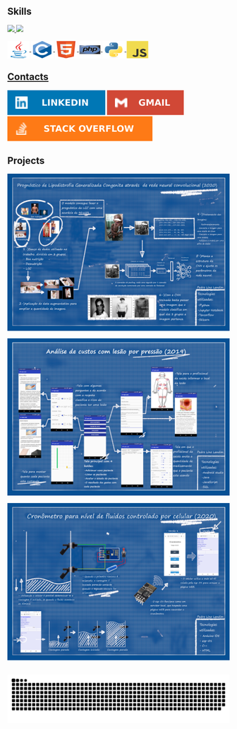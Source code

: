 <!-- Obrigada @rafaballerini!!!!!-->

## Skills
<div>
  <a href="https://github.com/pedrollandim">
  <img height="180em" src="https://github-readme-stats.vercel.app/api?username=pedrollandim&show_icons=true&theme=tokyonight&include_all_commits=true&count_private=true"/>
  <img height="180em" src="https://github-readme-stats.vercel.app/api/top-langs/?username=pedrollandim&layout=compact&langs_count=7&theme=tokyonight"/>
</div>
  
 
  
  <div style="display: inline_block"><br>
    <img align="center" height="40" width="50" src="https://github.com/pedrollandim/hello-world/blob/master/images/java-original.svg">
    <img align="center" height="40" width="50" src="https://github.com/pedrollandim/hello-world/blob/master/images/c-original.svg">
    <img align="center" height="40" width="50" src="https://github.com/pedrollandim/hello-world/blob/master/images/html5-original.svg">
    <img align="center" height="40" width="50" src="https://github.com/pedrollandim/hello-world/blob/master/images/php-original.svg">
    <img align="center" height="40" width="50" src="https://github.com/pedrollandim/hello-world/blob/master/images/python-original.svg">
    <img align="center" height="40" width="50" src="https://github.com/pedrollandim/hello-world/blob/master/images/javascript-original.svg">
    
</div>
 
  ## Contacts
   
  <div>
    <a href="www.linkedin.com/in/pedrollandim" target="_blank"><img src="https://github.com/pedrollandim/hello-world/blob/master/images/LinkedIn-0077B5.svg" target="_blank"></a>
  <a href="mailto:pedrolino.landim@gmail.com"><img src="https://github.com/pedrollandim/hello-world/blob/master/images/Gmail-D14836.svg" target="_blank"></a>
    <a href="https://pt.stackoverflow.com/users/253319/pedro-landim" target="_blank"><img src="https://github.com/pedrollandim/hello-world/blob/master/images/Stack_Overflow-FE7A16.svg" target="_blank"></a>
</div>
  


  
  
  ## Projects
 
  
  <a href="https://github.com/pedrollandim/Prognostico_de_LGC_atraves_de_CNN" target="_blank"><img src="https://github.com/pedrollandim/Prognostico_de_LGC_atraves_de_CNN/blob/main/Prognostico_de_LGC_atraves_de_CNN.png" target="_blank"></a>
  
 <a href="https://github.com/pedrollandim/analise_de_custos_com_lesao_por_pressao" target="_blank"><img src="https://github.com/pedrollandim/analise_de_custos_com_lesao_por_pressao/blob/main/analise_de_custos_com_lesao_por_pressao_esquematico.png" target="_blank"></a>

  
   <a href="https://github.com/pedrollandim/Cronometro_para_nivel_de_fluidos_controlado_por_celular" target="_blank"><img src="https://github.com/pedrollandim/Cronometro_para_nivel_de_fluidos_controlado_por_celular/blob/main/Cronometro_para_nivel_de_fluidos_controlado_por_celular.png" target="_blank"></a>
  <br>

 

  

  ##
  ![Snake animation](https://github.com/pedrollandim/pedrollandim/blob/output/github-contribution-grid-snake.svg)
  
     
<!--

<p align='center'>
  <a href="#"><img src="https://badges.pufler.dev/visits/pedrollandim/pedrollandim"></a>
</p>

 ![alt text](https://github.com/pedrollandim/analise_de_custos_com_lesao_por_pressao/blob/main/analise_de_custos_com_lesao_por_pressao_esquematico.png)
  
![alt text](https://github.com/pedrollandim/analise_de_custos_com_lesao_por_pressao/blob/main/analise_de_custos_com_lesao_por_pressao_esquematico.png)

 ![alt text](https://github.com/pedrollandim/hello-world/blob/master/images/1_McxDkKR7RPpNrtMp3trYQQ.jpeg)
https://github.com/pedrollandim/hello-world/blob/master/images/Sem%20t%C3%ADtulo.png
icon:

https://devicon.dev/

**pedrollandim/pedrollandim** is a ✨ _special_ ✨ repository because its `README.md` (this file) appears on your GitHub profile.

Here are some ideas to get you started:

- 🔭 I’m currently working on ...
- 🌱 I’m currently learning ...
- 👯 I’m looking to collaborate on ...
- 🤔 I’m looking for help with ...
- 💬 Ask me about ...
- 📫 How to reach me: ...
- 😄 Pronouns: ...
- ⚡ Fun fact: ...
-->
